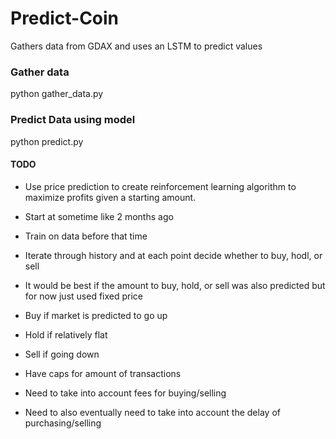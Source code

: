 # Predict-Coin


Gathers data from GDAX and uses an LSTM to predict values


### Gather data
python gather_data.py


### Predict Data using model
python predict.py


#### TODO

- Use price prediction to create reinforcement learning algorithm
  to maximize profits given a starting amount.

- Start at sometime like 2 months ago
- Train on data before that time
- Iterate through history and at each point decide whether to buy, hodl, or sell
- It would be best if the amount to buy, hold, or sell was also predicted but for
  now just used fixed price
- Buy if market is predicted to go up
- Hold if relatively flat
- Sell if going down
- Have caps for amount of transactions
- Need to take into account fees for buying/selling
- Need to also eventually need to take into account the delay of purchasing/selling